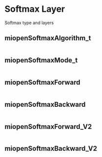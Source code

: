 

# Softmax Layer

Softmax type and layers


## miopenSoftmaxAlgorithm_t

```{doxygenenum}  miopenSoftmaxAlgorithm_t
```


## miopenSoftmaxMode_t

```{doxygenenum}  miopenSoftmaxMode_t
```


## miopenSoftmaxForward

```{doxygenfunction}  miopenSoftmaxForward
```


## miopenSoftmaxBackward

```{doxygenfunction}  miopenSoftmaxBackward
```


## miopenSoftmaxForward_V2

```{doxygenfunction}  miopenSoftmaxForward_V2
```


## miopenSoftmaxBackward_V2

```{doxygenfunction}  miopenSoftmaxBackward_V2
```

